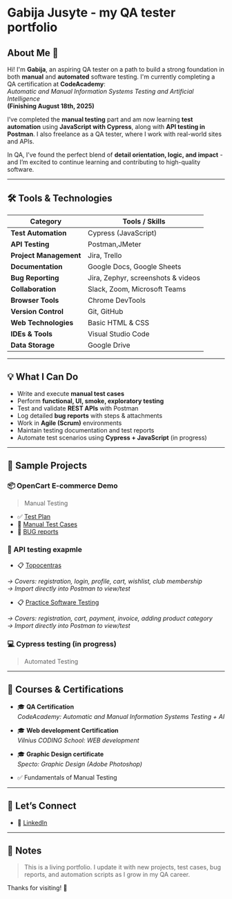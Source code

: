 # Gabija Jusyte - my QA tester portfolio

## About Me 👋

Hi! I'm **Gabija**, an aspiring QA tester on a path to build a strong foundation in both **manual** and **automated** software testing. I'm currently completing a QA certification at **CodeAcademy**:  
_Automatic and Manual Information Systems Testing and Artificial Intelligence_  
**(Finishing August 18th, 2025)**

I’ve completed the **manual testing** part and am now learning **test automation** using **JavaScript with Cypress**, along with **API testing in Postman**. I also freelance as a QA tester, where I work with real-world sites and APIs.

In QA, I’ve found the perfect blend of **detail orientation, logic, and impact** - and I’m excited to continue learning and contributing to high-quality software.

---

## 🛠️ Tools & Technologies

| Category              | Tools / Skills                                                               |
|-----------------------|------------------------------------------------------------------------------|
| **Test Automation**   | Cypress (JavaScript)                                                         |
| **API Testing**       | Postman,JMeter                                                               |
| **Project Management**| Jira, Trello                                                                 |
| **Documentation**     | Google Docs, Google Sheets                                                   |
| **Bug Reporting**     | Jira, Zephyr, screenshots & videos                                           |
| **Collaboration**     | Slack, Zoom, Microsoft Teams                                                 |
| **Browser Tools**     | Chrome DevTools                                                              |
| **Version Control**   | Git, GitHub                                                                  |
| **Web Technologies**  | Basic HTML & CSS                                                             |
| **IDEs & Tools**      | Visual Studio Code                                                           |
| **Data Storage**      | Google Drive                                                                 |


---

## 💡 What I Can Do

- Write and execute **manual test cases**
- Perform **functional, UI, smoke, exploratory testing**
- Test and validate **REST APIs** with Postman
- Log detailed **bug reports** with steps & attachments
- Work in **Agile (Scrum)** environments
- Maintain testing documentation and test reports
- Automate test scenarios using **Cypress + JavaScript** (in progress)

---

## 🧪 Sample Projects

### 📦 OpenCart E-commerce Demo
> Manual Testing

- ✅ [Test Plan](https://docs.google.com/document/d/1aDmN6flr0ZWoU_ppdH5lweQguLdr4Sjk69Qf_xN5UWI/edit?tab=t.0)
- 🧾 [Manual Test Cases](https://docs.google.com/spreadsheets/d/1_NuMW94xewG4vqqWIeUQpj0Dof7u8tEgr21y5lCfJJs/edit?gid=0#gid=0)
- 🐞 [BUG reports](https://docs.google.com/spreadsheets/d/1UhUFctiYEJOyToYe6ark-CiW9nRW3vex6XK_5jjO5jE/edit?gid=0#gid=0)

  
### 🛒 API testing exapmle

- 📋 [Topocentras](https://github.com/6abija/qa-portfolio/blob/6abija-practicesoftwaretesting/topocentras-api.postman_collection.json)
  
_→ Covers: registration, login, profile, cart, wishlist, club membership  
→ Import directly into Postman to view/test_

- 📋 [Practice Software Testing](https://github.com/6abija/qa-portfolio/blob/6abija-practicesoftwaretesting/topocentras-api.postman_collection.json)

_→ Covers: registration, cart, payment, invoice, adding product category  
→ Import directly into Postman to view/test_

### 💻 Cypress testing (in progress)
> Automated Testing

---

## 📜 Courses & Certifications

- 🎓 **QA Certification**  
  _CodeAcademy: Automatic and Manual Information Systems Testing + AI_
  
- 🎓 **Web development Certification**  
  _Vilnius CODING School: WEB development_

- 🎓 **Graphic Design certificate**  
  _Specto: Graphic Design (Adobe Photoshop)_
  
- ✅ Fundamentals of Manual Testing

---

## 🤝 Let’s Connect

- 🔗 [LinkedIn](https://www.linkedin.com/in/gabija-jusyte/) 
 

---

## 📌 Notes

> This is a living portfolio. I update it with new projects, test cases, bug reports, and automation scripts as I grow in my QA career.

Thanks for visiting! 🚀
